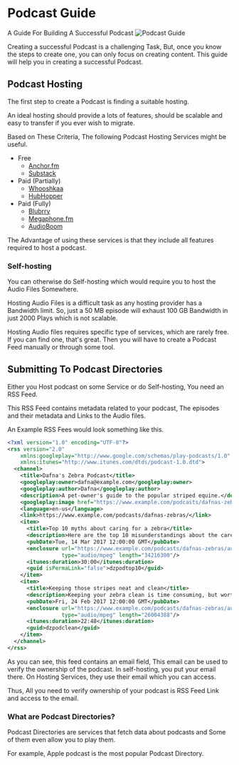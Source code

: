 # Podcast Guide
A Guide For Building A Successful Podcast
![Podcast Guide](https://user-images.githubusercontent.com/17960677/99179708-37113280-2746-11eb-856c-4fd5f70675ef.png)

Creating a successful Podcast is a challenging Task, But, once you know the steps to create one, you can only focus on creating content. This guide will help you in creating a successful Podcast.

## Podcast Hosting

The first step to create a Podcast is finding a suitable hosting.  

An ideal hosting should provide a lots of features, should be scalable and easy to transfer if you ever wish to migrate.  

Based on These Criteria, The following Podcast Hosting Services might be useful.  

* Free
    * [Anchor.fm](https://anchor.fm)
    * [Substack](https://substack.com)
* Paid (Partially)
    * [Whooshkaa](https://www.whooshkaa.com/)
    * [HubHopper](https://hubhopper.com/)
* Paid (Fully)
    * [Blubrry](https://blubrry.com/)
    * [Megaphone.fm](https://www.megaphone.fm/)
    * [AudioBoom](https://audioboom.com/)

The Advantage of using these services is that they include all features required to host a podcast.  

### Self-hosting

You can otherwise do Self-hosting which would require you to host the Audio Files Somewhere.  

Hosting Audio Files is a difficult task as any hosting provider has a Bandwidth limit. So, just a 50 MB episode will exhaust 100 GB Bandwidth in just 2000 Plays which is not scalable.  

Hosting Audio files requires specific type of services, which are rarely free. If you can find one, that's great. Then you will have to create a Podcast Feed manually or through some tool. 

## Submitting To Podcast Directories

Either you Host podcast on some Service or do Self-hosting, You need an RSS Feed.  

This RSS Feed contains metadata related to your podcast, The episodes and their metadata and Links to the Audio files.  

An Example RSS Fees would look something like this.  

```xml
<?xml version="1.0" encoding="UTF-8"?>
<rss version="2.0"
    xmlns:googleplay="http://www.google.com/schemas/play-podcasts/1.0"
    xmlns:itunes="http://www.itunes.com/dtds/podcast-1.0.dtd">
  <channel>
    <title>Dafna's Zebra Podcast</title>
    <googleplay:owner>dafna@example.com</googleplay:owner>
    <googleplay:author>Dafna</googleplay:author>
    <description>A pet-owner's guide to the popular striped equine.</description>
    <googleplay:image href="https://www.example.com/podcasts/dafnas-zebras/img/dafna-zebra-pod-logo.jpg"/>
    <language>en-us</language>
    <link>https://www.example.com/podcasts/dafnas-zebras/</link>
    <item>
      <title>Top 10 myths about caring for a zebra</title>
      <description>Here are the top 10 misunderstandings about the care, feeding, and breeding of these lovable striped animals.</description>
      <pubDate>Tue, 14 Mar 2017 12:00:00 GMT</pubDate>
      <enclosure url="https://www.example.com/podcasts/dafnas-zebras/audio/toptenmyths.mp3"
                 type="audio/mpeg" length="34216300"/>
      <itunes:duration>30:00</itunes:duration>
      <guid isPermaLink="false">dzpodtop10</guid>
    </item>
    <item>
      <title>Keeping those stripes neat and clean</title>
      <description>Keeping your zebra clean is time consuming, but worth the effort.</description>
      <pubDate>Fri, 24 Feb 2017 12:00:00 GMT</pubDate>
      <enclosure url="https://www.example.com/podcasts/dafnas-zebras/audio/cleanstripes.mp3"
                 type="audio/mpeg" length="26004388"/>
      <itunes:duration>22:48</itunes:duration>
      <guid>dzpodclean</guid>
    </item>
  </channel>
</rss>
```

As you can see, this feed contains an email field, This email can be used to verify the ownership of the podcast. In self-hosting, you put your email there. On Hosting Services, they use their email which you can access.  

Thus, All you need to verify ownership of your podcast is RSS Feed Link and access to the email.  

### What are Podcast Directories?

Podcast Directories are services that fetch data about podcasts and Some of them even allow you to play them.  

For example, Apple podcast is the most popular Podcast Directory.  

